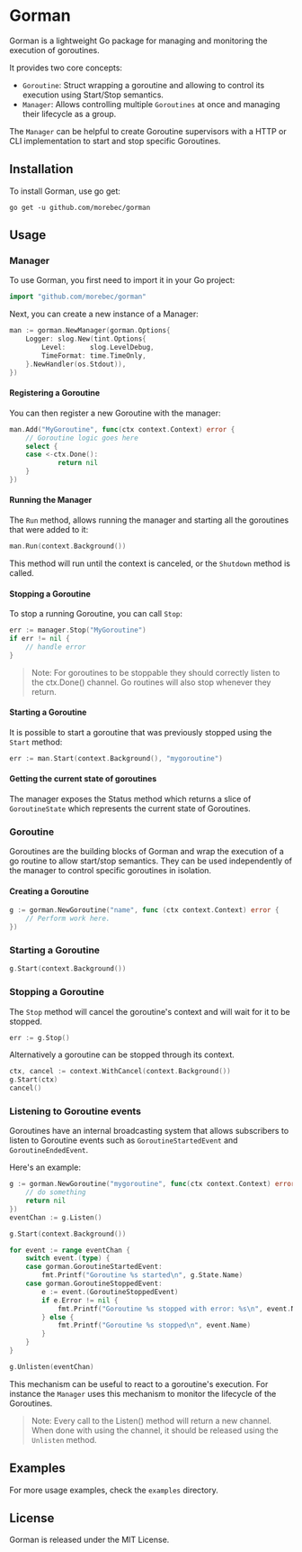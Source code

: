 # Gorman
Gorman is a lightweight Go package for managing and monitoring the execution 
of goroutines. 

It provides two core concepts:
- `Goroutine`: Struct wrapping a goroutine and allowing to control its execution using Start/Stop semantics.
- `Manager`: Allows controlling multiple `Goroutines` at once and managing their lifecycle as a group.

The `Manager` can be helpful to create Goroutine supervisors with a HTTP or CLI implementation
to start and stop specific Goroutines.

## Installation
To install Gorman, use go get:

```shell
go get -u github.com/morebec/gorman
```

## Usage
### Manager
To use Gorman, you first need to import it in your Go project:

```go
import "github.com/morebec/gorman"
```

Next, you can create a new instance of a Manager:

```go
man := gorman.NewManager(gorman.Options{
    Logger: slog.New(tint.Options{
        Level:      slog.LevelDebug,
        TimeFormat: time.TimeOnly,
    }.NewHandler(os.Stdout)),
})
```

#### Registering a Goroutine
You can then register a new Goroutine with the manager:

```go
man.Add("MyGoroutine", func(ctx context.Context) error {
    // Goroutine logic goes here
	select {
	case <-ctx.Done():
            return nil
    }
})
```

#### Running the Manager
The `Run` method, allows running the manager and starting all the goroutines that were added to it:
```go
man.Run(context.Background())
```

This method will run until the context is canceled, or the `Shutdown` method is called.

#### Stopping a Goroutine
To stop a running Goroutine, you can call `Stop`:

```go
err := manager.Stop("MyGoroutine")
if err != nil {
    // handle error
}
```

> Note: For goroutines to be stoppable they should correctly listen to the ctx.Done() channel.
> Go routines will also stop whenever they return.

#### Starting a Goroutine
It is possible to start a goroutine that was previously stopped using the `Start` method:

```go
err := man.Start(context.Background(), "mygoroutine")
```

#### Getting the current state of goroutines
The manager exposes the Status method which returns a slice of `GoroutineState` 
which represents the current state of Goroutines.

### Goroutine
Goroutines are the building blocks of Gorman and wrap the execution of a go routine
to allow start/stop semantics. They can be used independently of the manager to control
specific goroutines in isolation.

#### Creating a Goroutine
```go
g := gorman.NewGoroutine("name", func (ctx context.Context) error {
	// Perform work here.
})
```
### Starting a Goroutine
```go
g.Start(context.Background())
```

### Stopping a Goroutine
The `Stop` method will cancel the goroutine's context and will wait for it
to be stopped.
```go
err := g.Stop()
```

Alternatively a goroutine can be stopped through its context.
```go
ctx, cancel := context.WithCancel(context.Background())
g.Start(ctx)
cancel()
```

### Listening to Goroutine events
Goroutines have an internal broadcasting system that allows subscribers to listen to Goroutine events
such as  `GoroutineStartedEvent` and `GoroutineEndedEvent`.

Here's an example:
```go
g := gorman.NewGoroutine("mygoroutine", func(ctx context.Context) error {
	// do something
	return nil
})
eventChan := g.Listen()

g.Start(context.Background())

for event := range eventChan {
	switch event.(type) {
	case gorman.GoroutineStartedEvent:
		fmt.Printf("Goroutine %s started\n", g.State.Name)
	case gorman.GoroutineStoppedEvent:
		e := event.(GoroutineStoppedEvent)
		if e.Error != nil {
			fmt.Printf("Goroutine %s stopped with error: %s\n", event.Name, event.Error.Error())
		} else {
			fmt.Printf("Goroutine %s stopped\n", event.Name)
		}
	}
}

g.Unlisten(eventChan)
```

This mechanism can be useful to react to a goroutine's execution. For instance
the `Manager` uses this mechanism to monitor the lifecycle of the Goroutines.

> Note: Every call to the Listen() method will return a new channel. When done with using the
> channel, it should be released using the `Unlisten` method.

## Examples
For more usage examples, check the `examples` directory.

## License
Gorman is released under the MIT License.